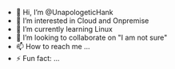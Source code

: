 - 👋 Hi, I’m @UnapologeticHank
- 👀 I’m interested in Cloud and Onpremise
- 🌱 I’m currently learning Linux
- 💞️ I’m looking to collaborate on "I am not sure"
- 📫 How to reach me ...
- ⚡ Fun fact: ...

<!---
UnapologeticHank/UnapologeticHank is a ✨ special ✨ repository because its `README.md` (this file) appears on your GitHub profile.
You can click the Preview link to take a look at your changes.
--->

